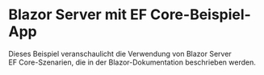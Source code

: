 # <a name="blazor-server-with-ef-core-sample-app"></a>Blazor Server mit EF Core-Beispiel-App

Dieses Beispiel veranschaulicht die Verwendung von Blazor Server EF Core-Szenarien, die in der Blazor-Dokumentation beschrieben werden.
